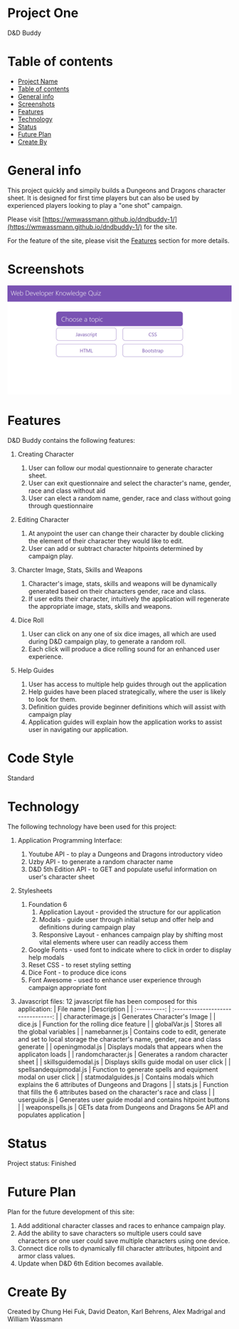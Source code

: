# Project One
D&D Buddy

# Table of contents
- [Project Name](#project-one)
- [Table of contents](#table-of-contents)
- [General info](#general-info)
- [Screenshots](#screenshots)
- [Features](#features)
- [Technology](#technology)
- [Status](#status)
- [Future Plan](#future-plan)
- [Create By](#create-by)

# General info
This project quickly and simpily builds a Dungeons and Dragons character sheet.  It is designed for first time players but can also be used by experienced players looking to play a "one shot" campaign.

Please visit [https://wmwassmann.github.io/dndbuddy-1/](https://wmwassmann.github.io/dndbuddy-1/) for the site.

For the feature of the site, please visit the [Features](#features) section for more details.

# Screenshots
![screenshot](https://github.com/rickyfuk/uwbootscamphomework4/blob/master/assets/image/screenshot.PNG?raw=true)

# Features
D&D Buddy contains the following features:

1. Creating Character
    1. User can follow our modal questionnaire to generate character sheet.
    2. User can exit questionnaire and select the character's name, gender, race and class without aid
    3. User can elect a random name, gender, race and class without going through questionnaire

2. Editing Character
    1. At anypoint the user can change their character by double clicking the element of their character they would like to edit.
    2. User can add or subtract character hitpoints determined by campaign play.

3. Charcter Image, Stats, Skills and Weapons
    1. Character's image, stats, skills and weapons will be dynamically generated based on their characters gender, race and class.
    2. If user edits their character, intuitively the application will regenerate the appropriate image, stats, skills and weapons.

4. Dice Roll
    1. User can click on any one of six dice images, all which are used during D&D campaign play, to generate a random roll.
    2. Each click will produce a dice rolling sound for an enhanced user experience.

5. Help Guides
    1. User has access to multiple help guides through out the application
    2. Help guides have been placed strategically, where the user is likely to look for them.
    3. Definition guides provide beginner definitions which will assist with campaign play
    4. Application guides will explain how the application works to assist user in navigating our application.

# Code Style
Standard

# Technology
The following technology have been used for this project:

1. Application Programming Interface:
    1. Youtube API - to play a Dungeons and Dragons introductory video
    2. Uzby API - to generate a random character name
    3. D&D 5th Edition API - to GET and populate useful information on user's character sheet
   
2. Stylesheets
    1. Foundation 6
        1. Application Layout - provided the structure for our application
        2. Modals - guide user through initial setup and offer help and definitions during campaign play
        3. Responsive Layout - enhances campaign play by shifting most vital elements where user can readily access them
    2. Google Fonts - used font to indicate where to click in order to display help modals 
    3. Reset CSS - to reset styling setting
    4. Dice Font - to produce dice icons
    5. Font Awesome - used to enhance user experience through campaign appropriate font

3. Javascript files:
12 javascript file has been composed for this application:
    | File name  |               Description               |
    | :----------: | :--------------------------------: |
    |  characterimage.js    |  Generates Character's Image  |
    |  dice.js  |  Function for the rolling dice feature  |
    |  globalVar.js  |  Stores all the global variables  |
    |  namebanner.js  |  Contains code to edit, generate and set to local storage the character's name, gender, race and class generate  |
    |  openingmodal.js  |   Displays modals that appears when the applicaton loads  |
    |  randomcharacter.js   |  Generates a random character sheet  |
    |  skillsguidemodal.js   |  Displays skills guide modal on user click  |
    |  spellsandequipmodal.js   |  Function to generate spells and equipment modal on user click  |
    |  statmodalguides.js   |  Contains modals which explains the 6 attributes of Dungeons and Dragons  |
    |  stats.js  |  Function that fills the 6 attributes based on the character's race and class  |
    |  userguide.js  |  Generates user guide modal and contains hitpoint buttons  |
    |  weaponspells.js  |  GETs data from Dungeons and Dragons 5e API and populates application  |

# Status
Project status: Finished

# Future Plan

Plan for the future development of this site:
1. Add additional character classes and races to enhance campaign play.
2. Add the ability to save characters so multiple users could save characters or one user could save multiple characters using one device.
3. Connect dice rolls to dynamically fill character attributes, hitpoint and armor class values.
4. Update when D&D 6th Edition becomes available.

# Create By
Created by Chung Hei Fuk, David Deaton, Karl Behrens, Alex Madrigal and William Wassmann